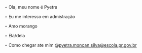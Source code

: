 ⋆ Ola, meu nome é Pyetra

⋆ Eu me interesso em admistração 

⋆ Amo morango 

⋆ Ela/dela

⋆ Como chegar ate mim @pyetra.moncan.silva@escola.pr.gov.br
